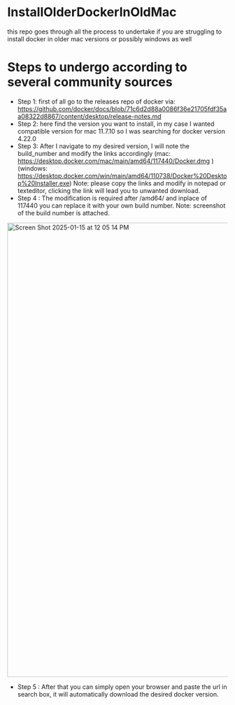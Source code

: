 # InstallOlderDockerInOldMac
this repo goes through all the process to undertake if you are struggling to install docker in older mac versions or possibly windows as well

# Steps to undergo according to several community sources

- Step 1: first of all go to the releases repo of docker via: https://github.com/docker/docs/blob/71c6d2d88a0086f36e21705fdf35aa08322d8867/content/desktop/release-notes.md
- Step 2: here find the version you want to install, in my case I wanted compatible version for mac 11.7.10 so I was searching for docker version 4.22.0
- Step 3: After I navigate to my desired version, I will note the build_number and modify the links accordingly (mac: https://desktop.docker.com/mac/main/amd64/117440/Docker.dmg ) (windows: https://desktop.docker.com/win/main/amd64/110738/Docker%20Desktop%20Installer.exe)
Note: please copy the links and modify in notepad or texteditor, clicking the link will lead you to unwanted download.
- Step 4 : The modification is required after /amd64/ and inplace of 117440 you can replace it with your own build number. 
Note: screenshot of the build number is attached.
<img width="1039" alt="Screen Shot 2025-01-15 at 12 05 14 PM" src="https://github.com/user-attachments/assets/0ed344a7-06b4-41e7-9e66-c440fb8c73c0" />

- Step 5 : After that you can simply open your browser and paste the url in search box, it will automatically download the desired docker version.

